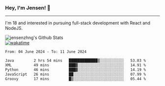 ### Hey, I'm Jensen! 👋

---

I'm 18 and interested in pursuing full-stack development with React and NodeJS.

![jensenzhng's Github Stats](https://github-readme-stats.vercel.app/api?username=jensenzhng&theme=dark&show_icons=true&count_private=true)
<br />
[![wakatime](https://wakatime.com/badge/user/cbfc263d-3611-4e36-8278-8fad45fe3f62.svg)](https://wakatime.com/@cbfc263d-3611-4e36-8278-8fad45fe3f62)

<!--START_SECTION:waka-->

```txt
From: 04 June 2024 - To: 11 June 2024

Java         2 hrs 54 mins   █████████████▒░░░░░░░░░░░   53.03 %
XML          49 mins         ███▓░░░░░░░░░░░░░░░░░░░░░   14.91 %
Python       46 mins         ███▓░░░░░░░░░░░░░░░░░░░░░   14.19 %
JavaScript   26 mins         ██░░░░░░░░░░░░░░░░░░░░░░░   07.99 %
Groovy       17 mins         █▒░░░░░░░░░░░░░░░░░░░░░░░   05.44 %
```

<!--END_SECTION:waka-->
